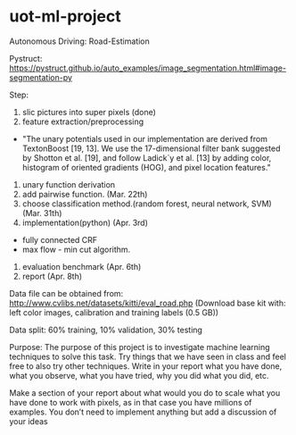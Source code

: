 # uot-ml-project
Autonomous Driving: Road-Estimation

Pystruct:
https://pystruct.github.io/auto_examples/image_segmentation.html#image-segmentation-py

Step:                                                                                  

1. slic pictures into super pixels (done)
1. feature extraction/preprocessing
  * "The unary potentials used in our implementation are derived from TextonBoost [19, 13]. We use
the 17-dimensional filter bank suggested by Shotton et al. [19], and follow Ladick´y et al. [13] by
adding color, histogram of oriented gradients (HOG), and pixel location features."
1. unary function derivation
2. add pairwise function. (Mar. 22th)
3. choose classification method.(random forest, neural network, SVM) (Mar. 31th)
4. implementation(python) (Apr. 3rd)
  * fully connected CRF     
  * max flow - min cut algorithm.
1. evaluation benchmark (Apr. 6th)
2. report (Apr. 8th)

Data file can be obtained from: 
http://www.cvlibs.net/datasets/kitti/eval_road.php 
(Download base kit with: left color images, calibration and training labels (0.5 GB))

Data split:
60% training, 10% validation, 30% testing

Purpose:
The purpose of this project is to investigate machine learning techniques to solve this task. Try things that we have seen in class and feel free to also try other techniques. Write in your report what you have done, what you observe, what you have tried, why you did what you did, etc.

Make a section of your report about what would you do to scale what you have done to work with pixels, as in that case you have millions of examples. You don’t need to implement anything but add a discussion of your ideas

